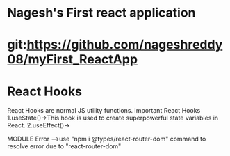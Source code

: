 # Nagesh's First react application
# git:https://github.com/nageshreddy08/myFirst_ReactApp  


# React Hooks
React Hooks are normal JS utility functions.
Important React Hooks
1.useState()->This hook is used to create superpowerful state variables in React.
2.useEffect()->


MODULE Error
-->use "npm i @types/react-router-dom" command to resolve error due to "react-router-dom"